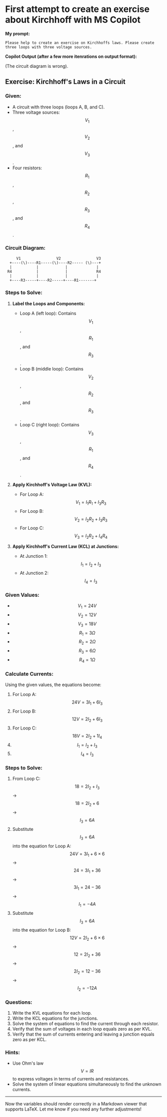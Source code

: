 # First attempt to create an exercise about Kirchhoff with MS Copilot

**My prompt:**

```
Please help to create an exercise on Kirchhoffs laws. Please create three loops with three voltage sources.
```

**Copilot Output (after a few more itenrations on output format):**

(The circuit diagram is wrong).

## Exercise: Kirchhoff's Laws in a Circuit

### Given:
- A circuit with three loops (loops A, B, and C).
- Three voltage sources: $$V_1$$, $$V_2$$, and $$V_3$$.
- Four resistors: $$R_1$$, $$R_2$$, $$R_3$$, and $$R_4$$.

### Circuit Diagram:
```
     V1                V2                V3
  +----(\)----R1-----(\)----R2----- (\)---+
  |           |            |             |
 R4           |            |             R4
  |           |            |             |
  +----R3-----+----R2-----+----R1-------+
```

### Steps to Solve:

1. **Label the Loops and Components:**
   - Loop A (left loop): Contains $$V_1$$, $$R_1$$, and $$R_3$$.
   - Loop B (middle loop): Contains $$V_2$$, $$R_2$$, and $$R_3$$.
   - Loop C (right loop): Contains $$V_3$$, $$R_1$$, and $$R_4$$.

2. **Apply Kirchhoff's Voltage Law (KVL):**
   - For Loop A: $$V_1 = I_1 R_1 + I_3 R_3$$
   - For Loop B: $$V_2 = I_2 R_2 + I_3 R_3$$
   - For Loop C: $$V_3 = I_2 R_2 + I_4 R_4$$

3. **Apply Kirchhoff's Current Law (KCL) at Junctions:**
   - At Junction 1: $$I_1 = I_2 + I_3$$
   - At Junction 2: $$I_4 = I_3$$

### Given Values:
- $$V_1 = 24V$$
- $$V_2 = 12V$$
- $$V_3 = 18V$$
- $$R_1 = 3\Omega$$
- $$R_2 = 2\Omega$$
- $$R_3 = 6\Omega$$
- $$R_4 = 1\Omega$$

### Calculate Currents:
Using the given values, the equations become:
1. For Loop A: $$24V = 3I_1 + 6I_3$$
2. For Loop B: $$12V = 2I_2 + 6I_3$$
3. For Loop C: $$18V = 2I_2 + 1I_4$$
4. $$I_1 = I_2 + I_3$$
5. $$I_4 = I_3$$

### Steps to Solve:
1. From Loop C: $$18 = 2I_2 + I_3$$ -> $$18 = 2I_2 + 6$$ -> $$I_3 = 6A$$
2. Substitute $$I_3 = 6A$$ into the equation for Loop A: $$24V = 3I_1 + 6 \times 6$$ -> $$24 = 3I_1 + 36$$ -> $$3I_1 = 24 - 36$$ -> $$I_1 = -4A$$
3. Substitute $$I_3 = 6A$$ into the equation for Loop B: $$12V = 2I_2 + 6 \times 6$$ -> $$12 = 2I_2 + 36$$ -> $$2I_2 = 12 - 36$$ -> $$I_2 = -12A$$

### Questions:
1. Write the KVL equations for each loop.
2. Write the KCL equations for the junctions.
3. Solve the system of equations to find the current through each resistor.
4. Verify that the sum of voltages in each loop equals zero as per KVL.
5. Verify that the sum of currents entering and leaving a junction equals zero as per KCL.

### Hints:
- Use Ohm's law $$V = IR$$ to express voltages in terms of currents and resistances.
- Solve the system of linear equations simultaneously to find the unknown currents.

---

Now the variables should render correctly in a Markdown viewer that supports LaTeX. Let me know if you need any further adjustments!
